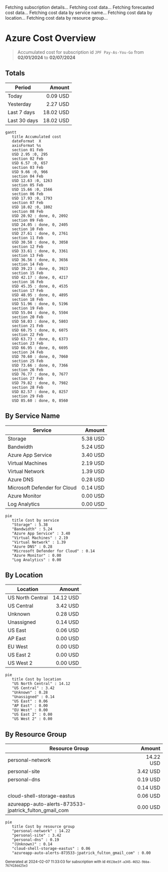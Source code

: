 Fetching subscription details...
Fetching cost data...
Fetching forecasted cost data...
Fetching cost data by service name...
Fetching cost data by location...
Fetching cost data by resource group...
# Azure Cost Overview

> Accumulated cost for subscription id `JPF Pay-As-You-Go` from **02/01/2024** to **02/07/2024**

## Totals

|Period|Amount|
|---|---:|
|Today|0.09 USD|
|Yesterday|2.27 USD|
|Last 7 days|18.02 USD|
|Last 30 days|18.02 USD|

```mermaid
gantt
   title Accumulated cost
   dateFormat  X
   axisFormat %s
   section 01 Feb
   USD 2.95 :0, 295
   section 02 Feb
   USD 6.57 :0, 657
   section 03 Feb
   USD 9.66 :0, 966
   section 04 Feb
   USD 12.63 :0, 1263
   section 05 Feb
   USD 15.66 :0, 1566
   section 06 Feb
   USD 17.93 :0, 1793
   section 07 Feb
   USD 18.02 :0, 1802
   section 08 Feb
   USD 20.92 : done, 0, 2092
   section 09 Feb
   USD 24.05 : done, 0, 2405
   section 10 Feb
   USD 27.61 : done, 0, 2761
   section 11 Feb
   USD 30.58 : done, 0, 3058
   section 12 Feb
   USD 33.61 : done, 0, 3361
   section 13 Feb
   USD 36.56 : done, 0, 3656
   section 14 Feb
   USD 39.23 : done, 0, 3923
   section 15 Feb
   USD 42.17 : done, 0, 4217
   section 16 Feb
   USD 45.35 : done, 0, 4535
   section 17 Feb
   USD 48.95 : done, 0, 4895
   section 18 Feb
   USD 51.96 : done, 0, 5196
   section 19 Feb
   USD 55.04 : done, 0, 5504
   section 20 Feb
   USD 58.03 : done, 0, 5803
   section 21 Feb
   USD 60.75 : done, 0, 6075
   section 22 Feb
   USD 63.73 : done, 0, 6373
   section 23 Feb
   USD 66.95 : done, 0, 6695
   section 24 Feb
   USD 70.60 : done, 0, 7060
   section 25 Feb
   USD 73.66 : done, 0, 7366
   section 26 Feb
   USD 76.77 : done, 0, 7677
   section 27 Feb
   USD 79.82 : done, 0, 7982
   section 28 Feb
   USD 82.57 : done, 0, 8257
   section 29 Feb
   USD 85.60 : done, 0, 8560
```

## By Service Name

|Service|Amount|
|---|---:|
|Storage|5.38 USD|
|Bandwidth|5.24 USD|
|Azure App Service|3.40 USD|
|Virtual Machines|2.19 USD|
|Virtual Network|1.39 USD|
|Azure DNS|0.28 USD|
|Microsoft Defender for Cloud|0.14 USD|
|Azure Monitor|0.00 USD|
|Log Analytics|0.00 USD|

```mermaid
pie
   title Cost by service
   "Storage" : 5.38
   "Bandwidth" : 5.24
   "Azure App Service" : 3.40
   "Virtual Machines" : 2.19
   "Virtual Network" : 1.39
   "Azure DNS" : 0.28
   "Microsoft Defender for Cloud" : 0.14
   "Azure Monitor" : 0.00
   "Log Analytics" : 0.00
```

## By Location

|Location|Amount|
|---|---:|
|US North Central|14.12 USD|
|US Central|3.42 USD|
|Unknown|0.28 USD|
|Unassigned|0.14 USD|
|US East|0.06 USD|
|AP East|0.00 USD|
|EU West|0.00 USD|
|US East 2|0.00 USD|
|US West 2|0.00 USD|

```mermaid
pie
   title Cost by location
   "US North Central" : 14.12
   "US Central" : 3.42
   "Unknown" : 0.28
   "Unassigned" : 0.14
   "US East" : 0.06
   "AP East" : 0.00
   "EU West" : 0.00
   "US East 2" : 0.00
   "US West 2" : 0.00
```

## By Resource Group

|Resource Group|Amount|
|---|---:|
|personal-network|14.22 USD|
|personal-site|3.42 USD|
|personal-dns|0.19 USD|
||0.14 USD|
|cloud-shell-storage-eastus|0.06 USD|
|azureapp-auto-alerts-873533-jpatrick_fulton_gmail_com|0.00 USD|

```mermaid
pie
   title Cost by resource group
   "personal-network" : 14.22
   "personal-site" : 3.42
   "personal-dns" : 0.19
   "(Unknown)" : 0.14
   "cloud-shell-storage-eastus" : 0.06
   "azureapp-auto-alerts-873533-jpatrick_fulton_gmail_com" : 0.00
```

<sup>Generated at 2024-02-07 11:33:03 for subscription with id `4913be3f-a345-4652-9bba-767418dd25e3`</sup>
